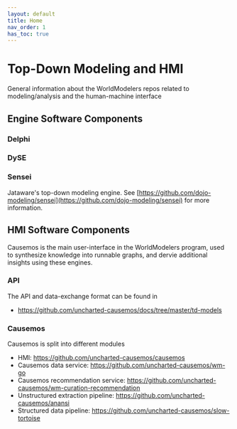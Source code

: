 ```yaml
---
layout: default
title: Home
nav_order: 1
has_toc: true
---
```


# Top-Down Modeling and HMI
General information about the WorldModelers repos related to modeling/analysis and the human-machine interface

## Engine Software Components

### Delphi

### DySE

### Sensei

Jataware's top-down modeling engine. See [https://github.com/dojo-modeling/sensei](https://github.com/dojo-modeling/sensei) for more information.


## HMI Software Components
Causemos is the main user-interface in the WorldModelers program, used to synthesize knowledge into runnable graphs, and dervie additional insights using these engines.


### API
The API and data-exchange format can be found in
- https://github.com/uncharted-causemos/docs/tree/master/td-models

### Causemos
Causemos is split into different modules
- HMI: https://github.com/uncharted-causemos/causemos
- Causemos data service: https://github.com/uncharted-causemos/wm-go
- Causemos recommendation service: https://github.com/uncharted-causemos/wm-curation-recommendation
- Unstructured extraction pipeline: https://github.com/uncharted-causemos/anansi
- Structured data pipeline: https://github.com/uncharted-causemos/slow-tortoise